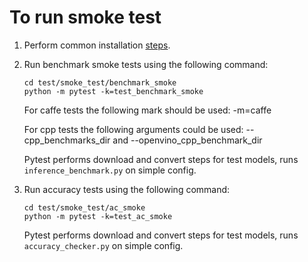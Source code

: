 # To run smoke test

1. Perform common installation
   [steps](../../README.md#software-installation).

1. Run benchmark smoke tests using the following command:

   ```
   cd test/smoke_test/benchmark_smoke
   python -m pytest -k=test_benchmark_smoke
   ```

   For caffe tests the following mark should be used: -m=caffe

   For cpp tests the following arguments could be used: --cpp_benchmarks_dir and --openvino_cpp_benchmark_dir

   Pytest performs download and convert steps for test models,
   runs `inference_benchmark.py` on simple config.

1. Run accuracy tests using the following command:

   ```
   cd test/smoke_test/ac_smoke
   python -m pytest -k=test_ac_smoke
   ```

   Pytest performs download and convert steps for test models,
   runs `accuracy_checker.py` on simple config.
